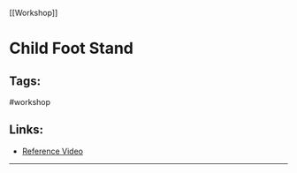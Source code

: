 [[Workshop]]

# Child Foot Stand

## Tags:
#workshop 

## Links:
- [Reference Video](https://www.youtube.com/watch?app=desktop&v=5wLhJO88FsA)
---

